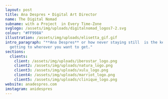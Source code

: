 ```yaml
---
layout: post
title: Ana Despres • Digital Art Director
name: The Digital Nomad
subname: with a Project  in Every Time-Zone
svglogo: /assets/img/uploads/digitalnomad_logos7-2.svg
colour: "#FF998A"
illustration: /assets/img/uploads/elisetta_gif.gif
intro_paragraph: "**Ana Despres** or how never staying still  is the key to
  getting to wherever you want to get."
sections:
  clients:
    client: /assets/img/uploads/iberostar_logo.png
    client2: /assets/img/uploads/natura_logo.png
    client3: /assets/img/uploads/xulu_logo.png
    client4: /assets/img/uploads/marriot_logo.png
    client5: /assets/img/uploads/clinique_logo.png
website: anadespres.com
imstagram: anidespres
---
```

